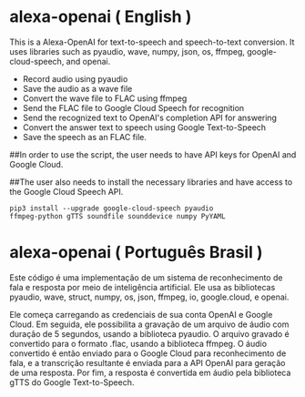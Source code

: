 # alexa-openai ( English )
This is a Alexa-OpenAI for text-to-speech and speech-to-text conversion. It uses libraries such as pyaudio, wave, numpy, json, os, ffmpeg, google-cloud-speech, and openai.

- Record audio using pyaudio
- Save the audio as a wave file
- Convert the wave file to FLAC using ffmpeg
- Send the FLAC file to Google Cloud Speech for recognition
- Send the recognized text to OpenAI's completion API for answering
- Convert the answer text to speech using Google Text-to-Speech
- Save the speech as an FLAC file.

##In order to use the script, the user needs to have API keys for OpenAI and Google Cloud.

##The user also needs to install the necessary libraries and have access to the Google Cloud Speech API.

<code>pip3 install --upgrade google-cloud-speech pyaudio ffmpeg-python gTTS soundfile sounddevice numpy PyYAML</code>

# alexa-openai ( Português Brasil )
Este código é uma implementação de um sistema de reconhecimento de fala e resposta por meio de inteligência artificial. Ele usa as bibliotecas pyaudio, wave, struct, numpy, os, json, ffmpeg, io, google.cloud, e openai.

Ele começa carregando as credenciais de sua conta OpenAI e Google Cloud. Em seguida, ele possibilita a gravação de um arquivo de áudio com duração de 5 segundos, usando a biblioteca pyaudio. O arquivo gravado é convertido para o formato .flac, usando a biblioteca ffmpeg. O áudio convertido é então enviado para o Google Cloud para reconhecimento de fala, e a transcrição resultante é enviada para a API OpenAI para geração de uma resposta. Por fim, a resposta é convertida em áudio pela biblioteca gTTS do Google Text-to-Speech.